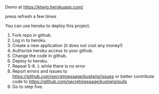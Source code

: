 Demo at https://ktwig.herokuapp.com/ 

press refresh a few times 

You can use heroku to deploy this project. 

1. Fork repo in github. 
2. Log in to heroku. 
3. Create a new application (it does not cost any money!)
4. Authorize heroku access to your github. 
5. Change the code in github. 
6. Deploy to heroku. 
7. Repeat 5-6. (: while there is no error 
8. Report errors and issues to https://github.com/secretmessage/kustwig/issues 
    or better contribute code to https://github.com/secretmessage/kustwig/pulls 
9. Go to step five. 
